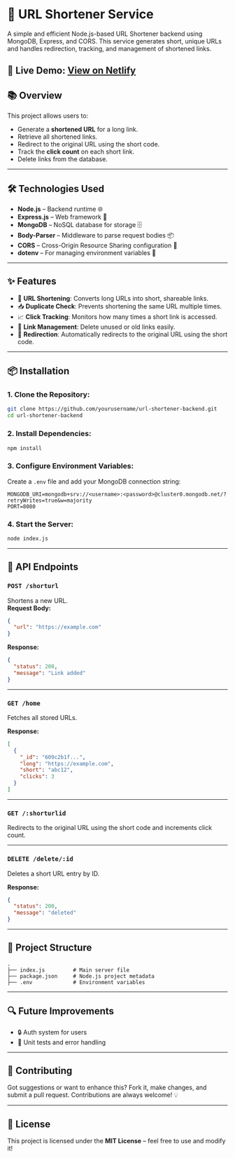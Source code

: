 # 🔗 URL Shortener Service 
A simple and efficient Node.js-based URL Shortener backend using MongoDB, Express, and CORS. This service generates short, unique URLs and handles redirection, tracking, and management of shortened links.

🚀 **Live Demo:** [View on Netlify](https://himabindu-urlshortner.netlify.app/)
---

## 📚 Overview

This project allows users to:
- Generate a **shortened URL** for a long link.
- Retrieve all shortened links.
- Redirect to the original URL using the short code.
- Track the **click count** on each short link.
- Delete links from the database.

---

## 🛠️ Technologies Used

- **Node.js** – Backend runtime 🌐  
- **Express.js** – Web framework 🧩  
- **MongoDB** – NoSQL database for storage 🗄️  
- **Body-Parser** – Middleware to parse request bodies 📦  
- **CORS** – Cross-Origin Resource Sharing configuration 🔐  
- **dotenv** – For managing environment variables 🌱

---

## ✨ Features

- 🔗 **URL Shortening**: Converts long URLs into short, shareable links.  
- 📥 **Duplicate Check**: Prevents shortening the same URL multiple times.  
- 📈 **Click Tracking**: Monitors how many times a short link is accessed.  
- 🧹 **Link Management**: Delete unused or old links easily.  
- 🚀 **Redirection**: Automatically redirects to the original URL using the short code.

---

## 📦 Installation

### 1. Clone the Repository:

```bash
git clone https://github.com/yourusername/url-shortener-backend.git
cd url-shortener-backend
```

### 2. Install Dependencies:

```bash
npm install
```

### 3. Configure Environment Variables:

Create a `.env` file and add your MongoDB connection string:

```env
MONGODB_URI=mongodb+srv://<username>:<password>@cluster0.mongodb.net/?retryWrites=true&w=majority
PORT=8080
```

### 4. Start the Server:

```bash
node index.js
```

---

## 📝 API Endpoints

### `POST /shorturl`  
Shortens a new URL.  
**Request Body:**

```json
{
  "url": "https://example.com"
}
```

**Response:**

```json
{
  "status": 200,
  "message": "Link added"
}
```

---

### `GET /home`  
Fetches all stored URLs.

**Response:**

```json
[
  {
    "_id": "609c2b1f...",
    "long": "https://example.com",
    "short": "abc12",
    "clicks": 3
  }
]
```

---

### `GET /:shorturlid`  
Redirects to the original URL using the short code and increments click count.

---

### `DELETE /delete/:id`  
Deletes a short URL entry by ID.

**Response:**

```json
{
  "status": 200,
  "message": "deleted"
}
```

---

## 📂 Project Structure

```
.
├── index.js         # Main server file
├── package.json     # Node.js project metadata
├── .env             # Environment variables
```

---

## 🔍 Future Improvements

- 🔒 Auth system for users
- 🧪 Unit tests and error handling

---

## 🤝 Contributing

Got suggestions or want to enhance this? Fork it, make changes, and submit a pull request. Contributions are always welcome! 💡

---

## 📄 License

This project is licensed under the **MIT License** – feel free to use and modify it!
